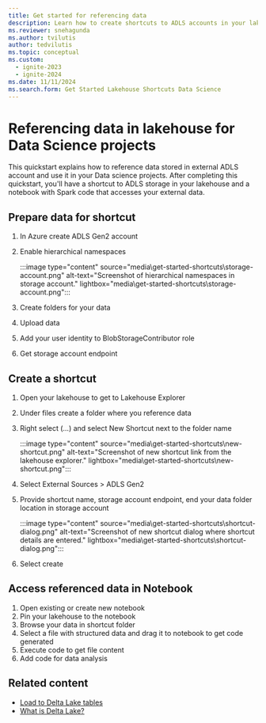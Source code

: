 ```yaml
---
title: Get started for referencing data
description: Learn how to create shortcuts to ADLS accounts in your lakehouse, and reference that data in your data science projects.
ms.reviewer: snehagunda
ms.author: tvilutis
author: tedvilutis
ms.topic: conceptual
ms.custom:
  - ignite-2023
  - ignite-2024
ms.date: 11/11/2024
ms.search.form: Get Started Lakehouse Shortcuts Data Science
---
```


# Referencing data in lakehouse for Data Science projects

This quickstart explains how to reference data stored in external ADLS account and use it in your Data science projects. After completing this quickstart, you'll have a shortcut to ADLS storage in your lakehouse and a notebook with Spark code that accesses your external data.

## Prepare data for shortcut

1. In Azure create ADLS Gen2 account
1. Enable hierarchical namespaces

   :::image type="content" source="media\get-started-shortcuts\storage-account.png" alt-text="Screenshot of hierarchical namespaces in storage account." lightbox="media\get-started-shortcuts\storage-account.png":::

1. Create folders for your data
1. Upload data
1. Add your user identity to BlobStorageContributor role
1. Get storage account endpoint

## Create a shortcut

1. Open your lakehouse to get to Lakehouse Explorer
1. Under files create a folder where you reference data
1. Right select (...) and select New Shortcut next to the folder name

   :::image type="content" source="media\get-started-shortcuts\new-shortcut.png" alt-text="Screenshot of new shortcut link from the lakehouse explorer." lightbox="media\get-started-shortcuts\new-shortcut.png":::

1. Select External Sources > ADLS Gen2
1. Provide shortcut name, storage account endpoint, end your data folder location in storage account

   :::image type="content" source="media\get-started-shortcuts\shortcut-dialog.png" alt-text="Screenshot of new shortcut dialog where shortcut details are entered." lightbox="media\get-started-shortcuts\shortcut-dialog.png":::

1. Select create

## Access referenced data in Notebook

1. Open existing or create new notebook
1. Pin your lakehouse to the notebook
1. Browse your data in shortcut folder
1. Select a file with structured data and drag it to notebook to get code generated
1. Execute code to get file content
1. Add code for data analysis

## Related content

- [Load to Delta Lake tables](load-to-tables.md)
- [What is Delta Lake?](/azure/synapse-analytics/spark/apache-spark-what-is-delta-lake)
